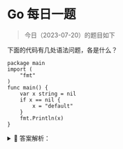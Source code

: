 # Go 每日一题

> 今日（2023-07-20）的题目如下

下面的代码有几处语法问题，各是什么？

```golang
package main
import (
    "fmt"
)
func main() {
    var x string = nil
    if x == nil {
        x = "default"
    }
    fmt.Println(x)
}
```

<details>
<summary style="cursor: pointer">🔑 答案解析：</summary>
<div>

参考答案及解析：2 处有语法问题。

golang 的字符串类型是不能赋值 nil 的，也不能跟 nil 比较。

</div>
</details>

